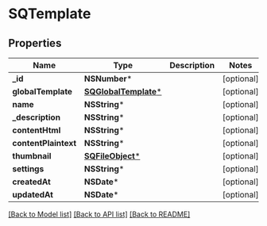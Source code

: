 # SQTemplate

## Properties
Name | Type | Description | Notes
------------ | ------------- | ------------- | -------------
**_id** | **NSNumber*** |  | [optional] 
**globalTemplate** | [**SQGlobalTemplate***](SQGlobalTemplate.md) |  | [optional] 
**name** | **NSString*** |  | [optional] 
**_description** | **NSString*** |  | [optional] 
**contentHtml** | **NSString*** |  | [optional] 
**contentPlaintext** | **NSString*** |  | [optional] 
**thumbnail** | [**SQFileObject***](SQFileObject.md) |  | [optional] 
**settings** | **NSString*** |  | [optional] 
**createdAt** | **NSDate*** |  | [optional] 
**updatedAt** | **NSDate*** |  | [optional] 

[[Back to Model list]](../README.md#documentation-for-models) [[Back to API list]](../README.md#documentation-for-api-endpoints) [[Back to README]](../README.md)


